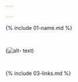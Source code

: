 ```yaml
---

---
```

{% include 01-name.md %}

<br>
 
(![alt- text](https://octodex.github.com/images/yaktocat.png)) 


<br>

  {% include 03-links.md %}
